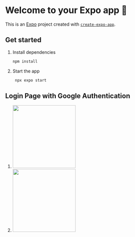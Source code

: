 # Welcome to your Expo app 👋

This is an [Expo](https://expo.dev) project created with [`create-expo-app`](https://www.npmjs.com/package/create-expo-app).

## Get started

1. Install dependencies

   ```bash
   npm install
   ```

2. Start the app

   ```bash
    npx expo start
   ```

## Login Page with Google Authentication
1. <img width="200" height="200" src="https://github.com/user-attachments/assets/fe4d0d4e-cc26-4972-955c-3eaf774214a2">

2. <img width="200" height="200" src="https://github.com/user-attachments/assets/3ebd40f7-a873-4fe6-8c65-2c5d7caa81cf">

